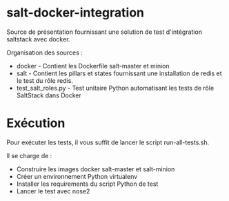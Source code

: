 # salt-docker-integration

Source de présentation fournissant une solution de test d'intégration saltstack avec docker.

Organisation des sources :

* docker - Contient les Dockerfile salt-master et minion
* salt - Contient les pillars et states fournissant une installation de redis et le test du rôle redis.
* test_salt_roles.py - Test unitaire Python automatisant les tests de rôle SaltStack dans Docker


# Exécution

Pour exécuter les tests, il vous suffit de lancer le script run-all-tests.sh.

Il se charge de :

* Construire les images docker salt-master et salt-minion
* Créer un environnement Python virtualenv
* Installer les requirements du script Python de test
* Lancer le test avec nose2


